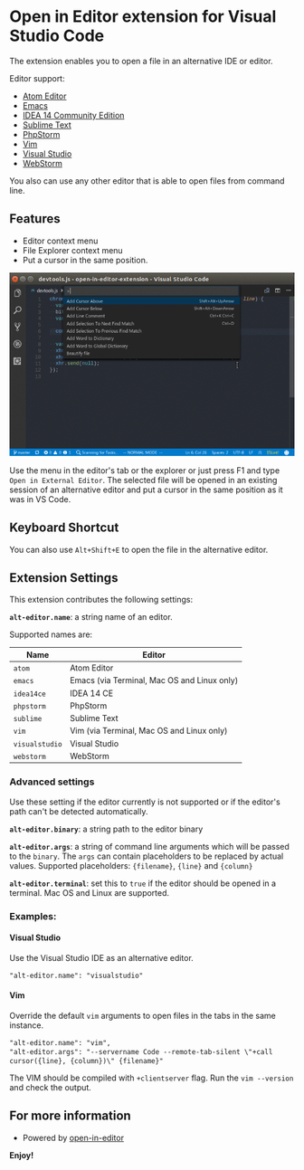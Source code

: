 # Open in Editor extension for Visual Studio Code

The extension enables you to open a file in an alternative IDE or editor.

Editor support:

-   [Atom Editor](https://atom.io/)
-   [Emacs](https://www.gnu.org/software/emacs/)
-   [IDEA 14 Community Edition](https://www.jetbrains.com/idea/download/)
-   [Sublime Text](http://www.sublimetext.com/)
-   [PhpStorm](https://www.jetbrains.com/phpstorm/)
-   [Vim](http://www.vim.org/)
-   [Visual Studio](https://www.visualstudio.com/)
-   [WebStorm](https://www.jetbrains.com/webstorm/)

You also can use any other editor that is able to open files from command line.

## Features

-   Editor context menu
-   File Explorer context menu
-   Put a cursor in the same position.

![Open in External Editor](images/open-in-editor-vscode.gif)

Use the menu in the editor's tab or the explorer or just press F1 and type `Open in External Editor`. The selected file will be opened in an existing session of an alternative editor and put a cursor in the same position as it was in VS Code.

## Keyboard Shortcut

You can also use `Alt+Shift+E` to open the file in the alternative editor.

## Extension Settings

This extension contributes the following settings:

**`alt-editor.name`**: a string name of an editor.

Supported names are:

| Name           | Editor                                      |
| -------------- | ------------------------------------------- |
| `atom`         | Atom Editor                                 |
| `emacs`        | Emacs (via Terminal, Mac OS and Linux only) |
| `idea14ce`     | IDEA 14 CE                                  |
| `phpstorm`     | PhpStorm                                    |
| `sublime`      | Sublime Text                                |
| `vim`          | Vim (via Terminal, Mac OS and Linux only)   |
| `visualstudio` | Visual Studio                               |
| `webstorm`     | WebStorm                                    |

### Advanced settings

Use these setting if the editor currently is not supported or if the editor's path can't be detected automatically.

**`alt-editor.binary`**: a string path to the editor binary

**`alt-editor.args`**: a string of command line arguments which will be passed to the `binary`. The `args` can contain placeholders to be replaced by actual values. Supported placeholders: `{filename}`, `{line}` and `{column}`

**`alt-editor.terminal`**: set this to `true` if the editor should be opened in a terminal. Mac OS and Linux are supported.

### Examples:

#### Visual Studio

Use the Visual Studio IDE as an alternative editor.

    "alt-editor.name": "visualstudio"

#### Vim

Override the default `vim` arguments to open files in the tabs in the same instance.

    "alt-editor.name": "vim",
    "alt-editor.args": "--servername Code --remote-tab-silent \"+call cursor({line}, {column})\" {filename}"

The VIM should be compiled with `+clientserver` flag. Run the `vim --version` and check the output.

## For more information

-   Powered by [open-in-editor](https://github.com/lahmatiy/open-in-editor)

**Enjoy!**